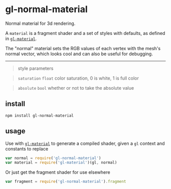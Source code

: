 # gl-normal-material

Normal material for 3d rendering.

A `material` is a fragment shader and a set of styles with defaults, as defined in [`gl-material`](https://github.com/freeman-lab/gl-material). 

The "normal" material sets the RGB values of each vertex with the mesh's normal vector, which looks cool and can also be useful for debugging.


--------------------------------------
> style parameters

> `saturation` `float` color saturation, 0 is white, 1 is full color

> `absolute` `bool` whether or not to take the absolute value

## install

```
npm install gl-normal-material
```

## usage

Use with [`gl-material`](https://github.com/freeman-lab/gl-material) to generate a compiled shader, given a `gl` context and constants to replace

```javascript
var normal = require('gl-normal-material')
var material = require('gl-material')(gl, normal)
```

Or just get the fragment shader for use elsewhere

```javascript
var fragment = require('gl-normal-material').fragment
```
